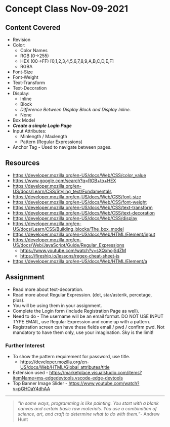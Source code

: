# Concept Class Nov-09-2021

## Content Covered
- Revision
- Color: 
    - Color Names
    - RGB (0->255)
    - HEX (00->FF) [0,1,2,3,4,5,6,7,8,9,A,B,C,D,E,F]
    - RGBA
- Font-Size
- Font-Weight
- Text-Transform
- Text-Decoration
- Display:
    - Inline
    - Block
    - *Difference Between Display Block and Display Inline.*
    - None
- Box Model
- ***Create a simple Login Page***
- Input Attributes:
    - Minlength / Maxlength
    - Pattern (Regular Expressions)
- Anchor Tag - Used to navigate between pages.

## Resources
- https://developer.mozilla.org/en-US/docs/Web/CSS/color_value
- https://www.google.com/search?q=RGB+to+HEX
- https://developer.mozilla.org/en-US/docs/Learn/CSS/Styling_text/Fundamentals
- https://developer.mozilla.org/en-US/docs/Web/CSS/font-size
- https://developer.mozilla.org/en-US/docs/Web/CSS/font-weight
- https://developer.mozilla.org/en-US/docs/Web/CSS/text-transform
- https://developer.mozilla.org/en-US/docs/Web/CSS/text-decoration
- https://developer.mozilla.org/en-US/docs/Web/CSS/display
- https://developer.mozilla.org/en-US/docs/Learn/CSS/Building_blocks/The_box_model
- https://developer.mozilla.org/en-US/docs/Web/HTML/Element/input
- https://developer.mozilla.org/en-US/docs/Web/JavaScript/Guide/Regular_Expressions
    - https://www.youtube.com/watch?v=sXQxhojSdZM
    - https://fireship.io/lessons/regex-cheat-sheet-js
- https://developer.mozilla.org/en-US/docs/Web/HTML/Element/a

## Assignment
- Read more about text-decoration.
- Read more about Regular Expression. (dot, star/asterik, percetage, plus).
- You will be using them in your assignment.
- Complete the Login form (include Registration Page as well).
- Need to do - The username will be an email format. DO NOT USE INPUT TYPE EMAIL, use Regular Expression and come up with a pattern.
- Registration screen can have these fields email / pwd / confirm pwd. Not mandatory to have them only, use your imagination. Sky is the limit!

### Further Interest
- To show the pattern requirement for password, use title.
    - https://developer.mozilla.org/en-US/docs/Web/HTML/Global_attributes/title
- Extension used - https://marketplace.visualstudio.com/items?itemName=ms-edgedevtools.vscode-edge-devtools
- Top Banner Image Slider - https://www.youtube.com/watch?v=pGHOaY4dhAA

---
> *"In some ways, programming is like painting. You start with a blank canvas and certain basic raw materials. You use a combination of science, art, and craft to determine what to do with them.”*- Andrew Hunt